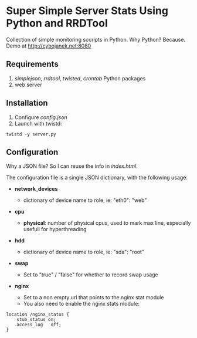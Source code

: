 # Super Simple Server Stats Using Python and RRDTool

Collection of simple monitoring sccripts in Python. Why Python? Because. Demo at http://cybojanek.net:8080

## Requirements
1. *simplejson*, *rrdtool*, *twisted*, *crontab* Python packages
2. web server

## Installation
1. Configure _config.json_
2. Launch with twistd:

```
twistd -y server.py
```

## Configuration
Why a JSON file? So I can reuse the info in _index.html_.

The configuration file is a single JSON dictionary, with the following usage:

* **network_devices**
  * dictionary of device name to role, ie: "eth0": "web"

* **cpu**
  * **physical**: number of physical cpus, used to mark max line, especially usefull for hyperthreading

* **hdd**
  * dictionary of device name to role, ie: "sda": "root"

* **swap**
  * Set to "true" / "false" for whether to record swap usage

* **nginx**
  * Set to a non empty url that points to the nginx stat module
  * You also need to enable the nginx stats module:

```
location /nginx_status {
    stub_status on;
    access_log   off;
}
```
